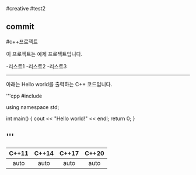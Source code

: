#creative
#test2
## commit

#c++프로젝트

이 프로젝트는 예제 프로젝트입니다.

-리스트1
-리스트2
-리스트3

---------------------------------------------------------------------

아래는 Hello world를 출력하는 C++ 코드입니다.

'''cpp
#include <iostream>

using namespace std;

int main()
{
  cout << "Hello world!" << endl;
  return 0;
}

'''
----------------------------------------------------------------------
| C++11 | C++14 | C++17 | C++20 |
| :--: | :--: | :--: | :--: |
| auto | auto | auto | auto |
